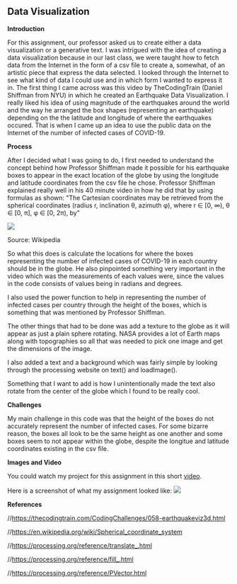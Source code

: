## Data Visualization

**Introduction**

For this assignment, our professor asked us to create either a data visualization or a generative text. I was intrigued with
the idea of creating a data visualization because in our last class, we were taught how to fetch data from the Internet in the 
form of a csv file to create a, somewhat, of an artistic piece that express the data selected. I looked through the Internet 
to see what kind of data I could use and in which form I wanted to express it in. The first thing I came across was this video 
by TheCodingTrain (Daniel Shiffman from NYU) in which he created an Earthquake Data Visualization. I really liked his idea of 
using magnitude of the earthquakes around the world and the way he arranged the box shapes (representing an
earthquake) depending on the the latitude and longitude of where the earthquakes occured. That is when I came up an idea to
use the public data on the Internet of the number of infected cases of COVID-19. 

**Process**

After I decided what I was going to do, I first needed to understand the concept behind how Professor Shiffman made it
possible for his earthquake boxes to appear in the exact location of the globe by using the longitude and latitude coordinates
from the csv file he chose. Professor Shiffman explained really well in his 40 minute video in how he did that by using 
formulas as shown:
"The Cartesian coordinates may be retrieved from the spherical coordinates (radius r, inclination θ, azimuth φ), where 
r ∈ [0, ∞), θ ∈ [0, π], φ ∈ [0, 2π), by"

![](https://i.imgur.com/gaLtJ7Q.png)

Source: Wikipedia

So what this does is calculate the locations for where the boxes representing the number of infected cases of COVID-19 in
each country should be in the globe. He also pinpointed something very important in the video which was the measurements of 
each values were, since the values in the code consists of values being in radians and degrees. 

I also used the power function to help in representing the number of infected cases per country through the height of the 
boxes, which is something that was mentioned by Professor Shiffman.

The other things that had to be done was add a texture to the globe as it will appear as just a plain sphere rotating. NASA
provides a lot of Earth maps along with topographies so all that was needed to pick one image and get the dimensions of the 
image.

I also added a text and a background which was fairly simple by looking through the processing website on text() and 
loadImage(). 

Something that I want to add is how I unintentionally made the text also rotate from the center of the globe which I found
to be really cool. 

**Challenges**

My main challenge in this code was that the height of the boxes do not accurately represent the number of infected cases. For
some bizarre reason, the boxes all look to be the same height as one another and some boxes seem to not appear within the 
globe, despite the longitue and latitude coordinates existing in the csv file.

**Images and Video**

You could watch my project for this assignment in this short [video](https://youtu.be/q03zNv2bxUE).

Here is a screenshot of what my assignment looked like:
![](https://i.imgur.com/tOU3spc.png)

**References**

//https://thecodingtrain.com/CodingChallenges/058-earthquakeviz3d.html

//https://en.wikipedia.org/wiki/Spherical_coordinate_system

//https://processing.org/reference/translate_.html

//https://processing.org/reference/fill_.html

//https://processing.org/reference/PVector.html
